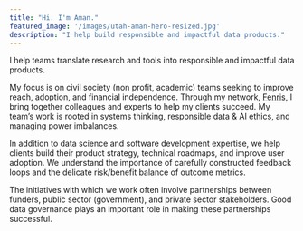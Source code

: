 ```yaml
---
title: "Hi. I'm Aman."
featured_image: '/images/utah-aman-hero-resized.jpg'
description: "I help build responsible and impactful data products."
---
```

I help teams translate research and tools into responsible and impactful data products. 

My focus is on civil society (non profit, academic) teams seeking to improve reach, adoption, and financial independence. Through my network, [Fenris]("#"), I bring together colleagues and experts to help my clients succeed. My team’s work is rooted in systems thinking, responsible data & AI ethics, and managing power imbalances. 

In addition to data science and software development expertise, we help clients build their product strategy, technical roadmaps, and improve user adoption. We understand the importance of carefully constructed feedback loops and the delicate risk/benefit balance of outcome metrics. 

The initiatives with which we work often involve partnerships between funders, public sector (government), and private sector stakeholders. Good data governance plays an important role in making these partnerships successful. 
